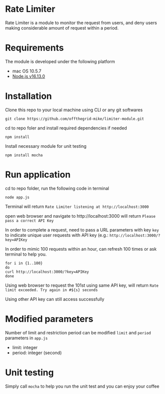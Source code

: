 # Rate Limiter 
Rate Limiter is a module to monitor the request from users, and deny users making considerable amount of request within a period.

# Requirements
The module is developed under the following platform
* mac OS 10.5.7
* [Node.js v16.13.0](https://nodejs.org/en/)

# Installation
Clone this repo to your local machine using CLI or any git softwares
```
git clone https://github.com/offthegrid-mike/limiter-module.git
```

cd to repo foler and install required dependencies if needed
```
npm install
```

Install necessary module for unit testing
```
npm install mocha
```

# Run application
cd to repo folder, run the following code in terminal
```
node app.js
```
Terminal will return  `Rate Limiter listening at http://localhost:3000`

open web browser and navigate to http://localhost:3000 will return  `Please pass a correct API Key`

In order to complete a request, need to pass a URL parameters with key `key` to indicate unique user requests with API key (e.g.: `http://localhost:3000/?key=APIKey`

In order to mimic 100 requests within an hour, can refresh 100 times or ask terminal to help you.
```
for i in {1..100}
do
curl http://localhost:3000/?key=APIKey
done
```

Using web browser to request the 101st using same API key, will return
`Rate limit exceeded. Try again in #${s} seconds`

Using other API key can still access successfully

# Modified parameters
Number of limit and restriction period can be modified `limit` and `period` parameters in `app.js`
* limit: integer
* period: integer (second)

# Unit testing
Simply call `mocha` to help you run the unit test and you can enjoy your coffee
